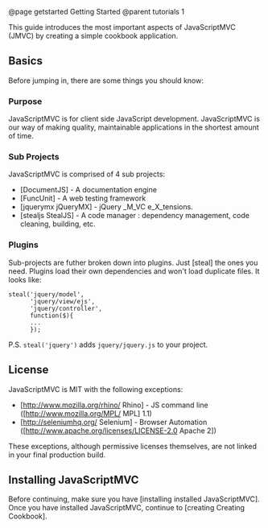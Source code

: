 @page getstarted Getting Started
@parent tutorials 1

This guide introduces the most important aspects of JavaScriptMVC (JMVC) by 
creating a simple cookbook application.

<h2 class='spaced'>Basics</h2>

Before jumping in, there are some things you should know:

### Purpose

JavaScriptMVC is for client side JavaScript development.  JavaScriptMVC is our way
of making quality, maintainable applications in the shortest amount of time.

### Sub Projects

JavaScriptMVC is comprised of 4 sub projects:

  - [DocumentJS] - A documentation engine
  - [FuncUnit] - A web testing framework
  - [jquerymx jQueryMX] - jQuery _M_VC e_X_tensions.
  - [stealjs StealJS] - A code manager : dependency management, code cleaning, building, etc.

### Plugins 

Sub-projects are futher broken down into plugins.  Just [steal] the ones you need.  Plugins load 
their own dependencies and won't load duplicate files.  It looks like:

    steal('jquery/model',
          'jquery/view/ejs',
          'jquery/controller',
          function($){
          ...
          });


<div class='whisper'>
  P.S. <code>steal('jquery')</code> adds <code>jquery/jquery.js</code>
 to your project. </div>

## License

JavaScriptMVC is MIT with the following exceptions:

 - [http://www.mozilla.org/rhino/ Rhino] - JS command line ([http://www.mozilla.org/MPL/ MPL] 1.1)
 - [http://seleniumhq.org/ Selenium] - Browser Automation ([http://www.apache.org/licenses/LICENSE-2.0 Apache 2])

These exceptions, although permissive licenses themselves, are not linked in your final production build.

## Installing JavaScriptMVC

Before continuing, make sure you have [installing installed JavaScriptMVC].  Once you
have installed JavaScriptMVC, continue to [creating Creating Cookbook].

